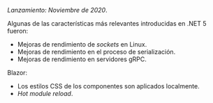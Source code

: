 *Lanzamiento: Noviembre de 2020*.

Algunas de las características más relevantes introducidas en .NET 5 fueron:

- Mejoras de rendimiento de *sockets* en Linux.
- Mejoras de rendimiento en el proceso de serialización.
- Mejoras de rendimiento en servidores gRPC.

Blazor:

- Los estilos CSS de los componentes son aplicados localmente.
- *Hot module reload*.